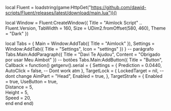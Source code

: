 local Fluent = loadstring(game:HttpGet("https://github.com/dawid-scripts/Fluent/releases/latest/download/main.lua"))()

local Window = Fluent:CreateWindow({
    Title = "Aimlock Script" .. Fluent.Version,
    TabWidth = 160, Size = UDim2.fromOffset(580, 460), Theme = "Dark"
})

local Tabs = {
    Main = Window:AddTab({ Title = "Aimlock" }),
    Settings = Window:AddTab({ Title = "Settings", Icon = "settings" })
}
-- parágrafo
Tabs.Main:AddParagraph({ Title = "Davi Te Ajudou", Content = "Obrigado por usar Meu Aimbot" })
-- botões
Tabs.Main:AddButton({ Title = "Button", Callback = function() getgenv().serial = {
    Settings = {
        Prediction = 0.0440, 
        AutoClick = false, -- Dont work atm
    },
    TargetLock = {
        LockedTarget = nil, -- dont change
        AimPart = "Head", 
        Enabled = true, 
    },
    TargetStrafe = {
        Enabled = true,
        UseButton = true,  
        Distance = 5,  
        Height = 5,    
        Speed = 20,     
  end
         end
               end)
